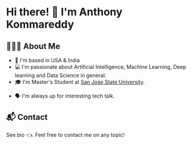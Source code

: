 # Hi there! 👋 I'm Anthony Kommareddy

## 👨🏻‍💻 About Me

* 📍 I'm based in USA & India
* 💻 I'm passionate about Artificial Intelligence, Machine Learning, Deep learning and Data Science in general.
* 🎓 I'm Master's Student at [San Jośe State University]([https://www.sjsu.edu/]).
<!-- * 📝 I  enjoy writing AI-related articles on my blog [My Brain Cells](http://mybraincells.com/). ---->
*  🗣 I'm always up for interesting tech talk.

## 📬 Contact

See bio 👈. Feel free to contact me on any topic!


<!--
Here are some ideas to get you started:

- 🔭 I’m currently working on ...
- 🌱 I’m currently learning ...
- 👯 I’m looking to collaborate on ...
- 🤔 I’m looking for help with ...
- 💬 Ask me about ...
- 📫 How to reach me: ...
- 😄 Pronouns: ...
- ⚡ Fun fact: ...
-->
